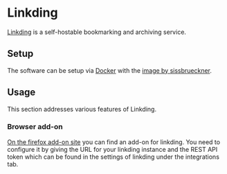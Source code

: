 # Linkding

[Linkding](https://github.com/sissbruecker/linkding) is a self-hostable
bookmarking and archiving service.

## Setup

The software can be setup via [Docker](/wiki/docker.md) with the
[image by sissbrueckner](./docker/sissbrueckner_-_linkding.md).

## Usage

This section addresses various features of Linkding.

### Browser add-on

[On the firefox add-on site](https://addons.mozilla.org/de/firefox/addon/linkding-extension/)
you can find an add-on for linkding.
You need to configure it by giving the URL for your linkding instance and the
REST API token which can be found in the settings of linkding under the
integrations tab.

